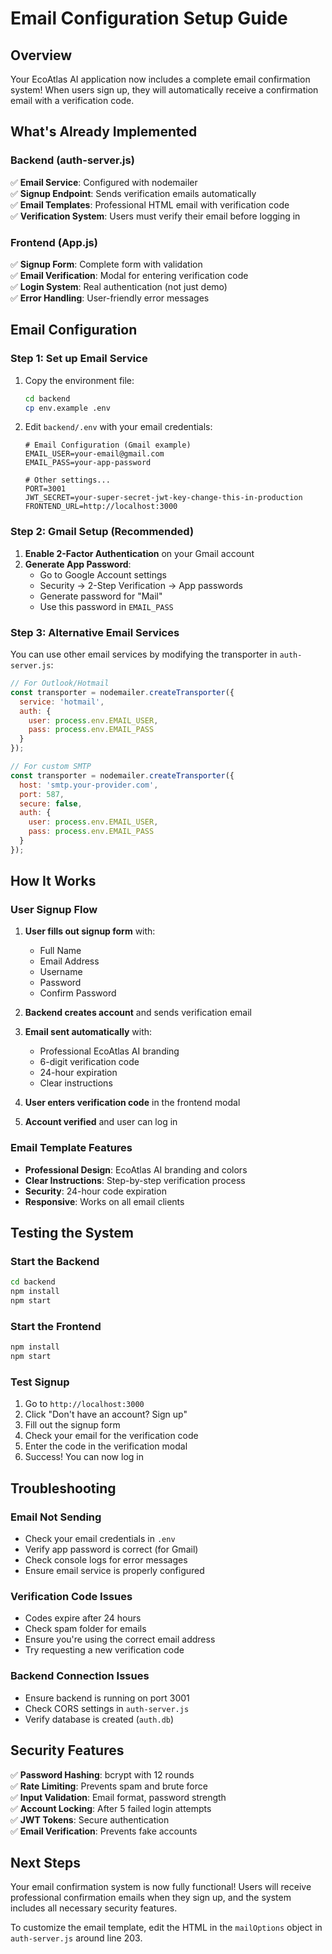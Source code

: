 # Email Configuration Setup Guide

## Overview
Your EcoAtlas AI application now includes a complete email confirmation system! When users sign up, they will automatically receive a confirmation email with a verification code.

## What's Already Implemented

### Backend (auth-server.js)
✅ **Email Service**: Configured with nodemailer  
✅ **Signup Endpoint**: Sends verification emails automatically  
✅ **Email Templates**: Professional HTML email with verification code  
✅ **Verification System**: Users must verify their email before logging in  

### Frontend (App.js)
✅ **Signup Form**: Complete form with validation  
✅ **Email Verification**: Modal for entering verification code  
✅ **Login System**: Real authentication (not just demo)  
✅ **Error Handling**: User-friendly error messages  

## Email Configuration

### Step 1: Set up Email Service
1. Copy the environment file:
   ```bash
   cd backend
   cp env.example .env
   ```

2. Edit `backend/.env` with your email credentials:
   ```env
   # Email Configuration (Gmail example)
   EMAIL_USER=your-email@gmail.com
   EMAIL_PASS=your-app-password
   
   # Other settings...
   PORT=3001
   JWT_SECRET=your-super-secret-jwt-key-change-this-in-production
   FRONTEND_URL=http://localhost:3000
   ```

### Step 2: Gmail Setup (Recommended)
1. **Enable 2-Factor Authentication** on your Gmail account
2. **Generate App Password**:
   - Go to Google Account settings
   - Security → 2-Step Verification → App passwords
   - Generate password for "Mail"
   - Use this password in `EMAIL_PASS`

### Step 3: Alternative Email Services
You can use other email services by modifying the transporter in `auth-server.js`:

```javascript
// For Outlook/Hotmail
const transporter = nodemailer.createTransporter({
  service: 'hotmail',
  auth: {
    user: process.env.EMAIL_USER,
    pass: process.env.EMAIL_PASS
  }
});

// For custom SMTP
const transporter = nodemailer.createTransporter({
  host: 'smtp.your-provider.com',
  port: 587,
  secure: false,
  auth: {
    user: process.env.EMAIL_USER,
    pass: process.env.EMAIL_PASS
  }
});
```

## How It Works

### User Signup Flow
1. **User fills out signup form** with:
   - Full Name
   - Email Address
   - Username
   - Password
   - Confirm Password

2. **Backend creates account** and sends verification email

3. **Email sent automatically** with:
   - Professional EcoAtlas AI branding
   - 6-digit verification code
   - 24-hour expiration
   - Clear instructions

4. **User enters verification code** in the frontend modal

5. **Account verified** and user can log in

### Email Template Features
- **Professional Design**: EcoAtlas AI branding and colors
- **Clear Instructions**: Step-by-step verification process
- **Security**: 24-hour code expiration
- **Responsive**: Works on all email clients

## Testing the System

### Start the Backend
```bash
cd backend
npm install
npm start
```

### Start the Frontend
```bash
npm install
npm start
```

### Test Signup
1. Go to `http://localhost:3000`
2. Click "Don't have an account? Sign up"
3. Fill out the signup form
4. Check your email for the verification code
5. Enter the code in the verification modal
6. Success! You can now log in

## Troubleshooting

### Email Not Sending
- Check your email credentials in `.env`
- Verify app password is correct (for Gmail)
- Check console logs for error messages
- Ensure email service is properly configured

### Verification Code Issues
- Codes expire after 24 hours
- Check spam folder for emails
- Ensure you're using the correct email address
- Try requesting a new verification code

### Backend Connection Issues
- Ensure backend is running on port 3001
- Check CORS settings in `auth-server.js`
- Verify database is created (`auth.db`)

## Security Features

✅ **Password Hashing**: bcrypt with 12 rounds  
✅ **Rate Limiting**: Prevents spam and brute force  
✅ **Input Validation**: Email format, password strength  
✅ **Account Locking**: After 5 failed login attempts  
✅ **JWT Tokens**: Secure authentication  
✅ **Email Verification**: Prevents fake accounts  

## Next Steps

Your email confirmation system is now fully functional! Users will receive professional confirmation emails when they sign up, and the system includes all necessary security features.

To customize the email template, edit the HTML in the `mailOptions` object in `auth-server.js` around line 203.


